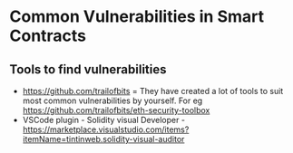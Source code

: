 # Common Vulnerabilities in Smart Contracts

## Tools to find vulnerabilities

* https://github.com/trailofbits = They have created a lot of tools to suit most common vulnerabilities by yourself. For eg https://github.com/trailofbits/eth-security-toolbox
* VSCode plugin - Solidity visual Developer - https://marketplace.visualstudio.com/items?itemName=tintinweb.solidity-visual-auditor





